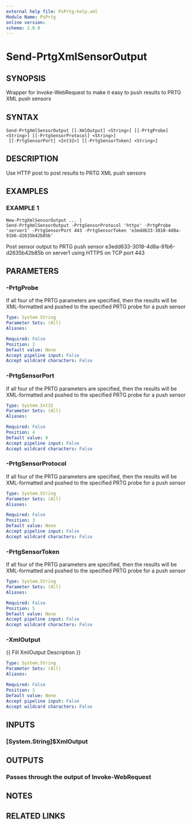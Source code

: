 ```yaml
---
external help file: PsPrtg-help.xml
Module Name: PsPrtg
online version:
schema: 2.0.0
---
```


# Send-PrtgXmlSensorOutput

## SYNOPSIS
Wrapper for Invoke-WebRequest to make it easy to push results to PRTG XML push sensors

## SYNTAX

```
Send-PrtgXmlSensorOutput [[-XmlOutput] <String>] [[-PrtgProbe] <String>] [[-PrtgSensorProtocol] <String>]
 [[-PrtgSensorPort] <Int32>] [[-PrtgSensorToken] <String>]
```

## DESCRIPTION
Use HTTP post to post results to PRTG XML push sensors

## EXAMPLES

### EXAMPLE 1
```
New-PrtgXmlSensorOutput ... |
Send-PrtgXmlSensorOutput -PrtgSensorProtocol 'https' -PrtgProbe 'server1' -PrtgSensorPort 443 -PrtgSensorToken 'e3edd633-3018-4d8a-91b6-d2635b42b85b'
```

Post sensor output to PRTG push sensor e3edd633-3018-4d8a-91b6-d2635b42b85b on server1 using HTTPS on TCP port 443

## PARAMETERS

### -PrtgProbe
If all four of the PRTG parameters are specified, then the results will be XML-formatted and pushed to the specified PRTG probe for a push sensor

```yaml
Type: System.String
Parameter Sets: (All)
Aliases:

Required: False
Position: 2
Default value: None
Accept pipeline input: False
Accept wildcard characters: False
```

### -PrtgSensorPort
If all four of the PRTG parameters are specified, then the results will be XML-formatted and pushed to the specified PRTG probe for a push sensor

```yaml
Type: System.Int32
Parameter Sets: (All)
Aliases:

Required: False
Position: 4
Default value: 0
Accept pipeline input: False
Accept wildcard characters: False
```

### -PrtgSensorProtocol
If all four of the PRTG parameters are specified, then the results will be XML-formatted and pushed to the specified PRTG probe for a push sensor

```yaml
Type: System.String
Parameter Sets: (All)
Aliases:

Required: False
Position: 3
Default value: None
Accept pipeline input: False
Accept wildcard characters: False
```

### -PrtgSensorToken
If all four of the PRTG parameters are specified, then the results will be XML-formatted and pushed to the specified PRTG probe for a push sensor

```yaml
Type: System.String
Parameter Sets: (All)
Aliases:

Required: False
Position: 5
Default value: None
Accept pipeline input: False
Accept wildcard characters: False
```

### -XmlOutput
{{ Fill XmlOutput Description }}

```yaml
Type: System.String
Parameter Sets: (All)
Aliases:

Required: False
Position: 1
Default value: None
Accept pipeline input: False
Accept wildcard characters: False
```

## INPUTS

### [System.String]$XmlOutput
## OUTPUTS

### Passes through the output of Invoke-WebRequest
## NOTES

## RELATED LINKS
